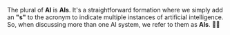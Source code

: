 The plural of **AI** is **AIs**. It's a straightforward formation where we simply add an **"s"** to the acronym to indicate multiple instances of artificial intelligence. So, when discussing more than one AI system, we refer to them as **AIs**. 🤖🤖